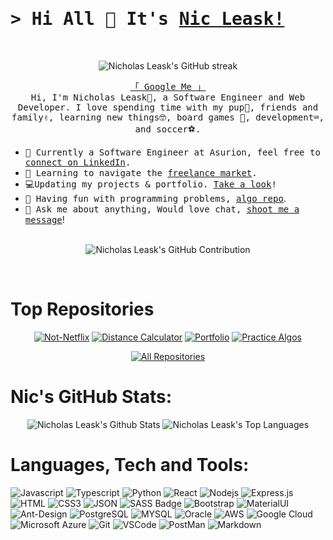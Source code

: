 # <samp>&gt; Hi All 👋 It's [Nic Leask!](https://nicholasleask.com/)</samp>

<br/>
<p align="center">
  <img src="https://github-readme-streak-stats.herokuapp.com/?user=leaskn&theme=radical&border=7F3FBF&background=0D1117" alt="Nicholas Leask's GitHub streak"/>
</p>

<p align="center"> 
  <samp>
    <a href="https://www.google.com/search?q=Nicholas+Leask">「 Google Me 」</a>
    <br>
    Hi, I'm Nicholas Leask🙌, a Software Engineer and Web Developer. I love spending time with my pup🐶, friends and family✌, learning new things🤓, board games 🏁, development⌨️, and soccer⚽.</samp>

  - <samp>🔭 Currently a Software Engineer at Asurion, feel free to [connect on LinkedIn](https://linkedin.</samp>com/in/nicholas-leask).
  - <samp>🌱 Learning to navigate the [freelance market](https://www.fiverr.com/nicholasleask).</samp>
  - <samp>💻Updating my projects & portfolio. [Take a look](https://nicholasleask.com)!</samp>
  - <samp>🥽 Having fun with programming problems, [algo repo](https://github.com/LeaskN/Algo_Practice_Solutions)</samp>.
  - <samp>💬 Ask me about anything, Would love chat, [shoot me a message](https://nicholasleask.com/contact)</samp>! 
    <br>
    <br>
</p>

<p align="center">
  <img src="https://github-profile-summary-cards.vercel.app/api/cards/profile-details?username=leaskn&theme=radical" alt="Nicholas Leask's GitHub Contribution"/>
</p>



<br />
<h1>Top Repositories</h1>
<div align="center">

<p><a href="https://github.com/LeaskN/not-the-netflix"><img src="https://camo.githubusercontent.com/91d8cba93a5aec2c85fcf5aece8b134e0f84a3a3011bf53aeb7d4682795d82b7/68747470733a2f2f6769746875622d726561646d652d73746174732e76657263656c2e6170702f6170692f70696e2f3f757365726e616d653d6c6561736b6e267265706f3d6e6f742d7468652d6e6574666c697826626f726465725f636f6c6f723d3746334642462662675f636f6c6f723d304431313137267469746c655f636f6c6f723d43394431443926746578745f636f6c6f723d3842393439452669636f6e5f636f6c6f723d374633464246" alt="Not-Netflix" data-canonical-src="https://github-readme-stats.vercel.app/api/pin/?username=leaskn&amp;repo=not-the-netflix&amp;border_color=7F3FBF&amp;bg_color=0D1117&amp;title_color=C9D1D9&amp;text_color=8B949E&amp;icon_color=7F3FBF" style="max-width: 45%;"></a>
<a href="https://github.com/LeaskN/Distance-Calculator"><img src="https://camo.githubusercontent.com/15f169c7be9d0ca3a8fd2d802edeeeff447808bfdcc1dc92cfd7143609e7451e/68747470733a2f2f6769746875622d726561646d652d73746174732e76657263656c2e6170702f6170692f70696e2f3f757365726e616d653d6c6561736b6e267265706f3d64697374616e63652d63616c63756c61746f7226626f726465725f636f6c6f723d3746334642462662675f636f6c6f723d304431313137267469746c655f636f6c6f723d43394431443926746578745f636f6c6f723d3842393439452669636f6e5f636f6c6f723d374633464246" alt="Distance Calculator" data-canonical-src="https://github-readme-stats.vercel.app/api/pin/?username=leaskn&amp;repo=distance-calculator&amp;border_color=7F3FBF&amp;bg_color=0D1117&amp;title_color=C9D1D9&amp;text_color=8B949E&amp;icon_color=7F3FBF" style="max-width: 45%;"></a>
<a href="https://github.com/LeaskN/Portfolio-2023"><img src="https://camo.githubusercontent.com/b58a5c8d73128eb7ca14d1be9ede567cd91211db707bb7d96e1409f25ca8704e/68747470733a2f2f6769746875622d726561646d652d73746174732e76657263656c2e6170702f6170692f70696e2f3f757365726e616d653d6c6561736b6e267265706f3d706f7274666f6c696f2d3230323326626f726465725f636f6c6f723d3746334642462662675f636f6c6f723d304431313137267469746c655f636f6c6f723d43394431443926746578745f636f6c6f723d3842393439452669636f6e5f636f6c6f723d374633464246" alt="Portfolio" data-canonical-src="https://github-readme-stats.vercel.app/api/pin/?username=leaskn&amp;repo=portfolio-2023&amp;border_color=7F3FBF&amp;bg_color=0D1117&amp;title_color=C9D1D9&amp;text_color=8B949E&amp;icon_color=7F3FBF" style="max-width: 45%;"></a>
<a href="https://github.com/LeaskN/Algo_Practice_Solutions"><img src="https://camo.githubusercontent.com/ad92d15174a20dc581eec3d1c73d5ad44b2de7661d6851557af31d743914a469/68747470733a2f2f6769746875622d726561646d652d73746174732e76657263656c2e6170702f6170692f70696e2f3f757365726e616d653d6c6561736b6e267265706f3d416c676f5f50726163746963655f536f6c7574696f6e7326626f726465725f636f6c6f723d3746334642462662675f636f6c6f723d304431313137267469746c655f636f6c6f723d43394431443926746578745f636f6c6f723d3842393439452669636f6e5f636f6c6f723d374633464246" alt="Practice Algos" data-canonical-src="https://github-readme-stats.vercel.app/api/pin/?username=leaskn&amp;repo=Algo_Practice_Solutions&amp;border_color=7F3FBF&amp;bg_color=0D1117&amp;title_color=C9D1D9&amp;text_color=8B949E&amp;icon_color=7F3FBF" style="max-width: 45%;"></a></p>

  </p>
</div>
<p align="center">
  <a href="https://github.com/leaskn?tab=repositories" target="_blank"><img alt="All Repositories" title="All Repositories" src="https://img.shields.io/badge/-All%20Repos-7F3FBF?style=for-the-badge&logo=koding&logoColor=white"/></a>
</p>



# Nic's GitHub Stats: 
<div align="center">
  <a> 
    <img alt="Nicholas Leask's Github Stats" src="https://denvercoder1-github-readme-stats.vercel.app/api?username=leaskn&show_icons=true&count_private=true&theme=react&border_color=7F3FBF&bg_color=0D1117&title_color=F85D7F&icon_color=F8D866" />
    <img alt="Nicholas Leask's Top Languages" src="https://denvercoder1-github-readme-stats.vercel.app/api/top-langs/?username=leaskn&langs_count=8&layout=compact&theme=react&border_color=7F3FBF&bg_color=0D1117&title_color=F85D7F&icon_color=F8D866" />
    <br/>
  </a>
</div>

# Languages, Tech and Tools:

![Javascript](https://img.shields.io/badge/Javascript-F0DB4F?style=for-the-badge&labelColor=black&logo=javascript&logoColor=F0DB4F)
![Typescript](https://img.shields.io/badge/Typescript-007acc?style=for-the-badge&labelColor=black&logo=typescript&logoColor=007acc)
![Python](https://img.shields.io/badge/Python-3776AB?style=for-the-badge&logo=python&logoColor=white)
![React](https://img.shields.io/badge/-React-61DBFB?style=for-the-badge&labelColor=black&logo=react&logoColor=61DBFB)
![Nodejs](https://img.shields.io/badge/Nodejs-3C873A?style=for-the-badge&labelColor=black&logo=node.js&logoColor=3C873A)
![Express.js](https://img.shields.io/badge/Express.js-000000?style=for-the-badge&logo=express&logoColor=white)
![HTML](https://img.shields.io/badge/HTML5-E34F26?style=for-the-badge&logo=html5&logoColor=white)
![CSS3](https://img.shields.io/badge/CSS3-1572B6?style=for-the-badge&logo=css3&logoColor=white)
![JSON](https://img.shields.io/badge/JSON-000000?style=for-the-badge&logo=json&logoColor=white)
![SASS Badge](https://img.shields.io/badge/Sass-CC6699?style=for-the-badge&logo=sass&logoColor=white)
![Bootstrap](https://img.shields.io/badge/Bootstrap-563D7C?style=for-the-badge&logo=bootstrap&logoColor=white)
![MaterialUI](https://img.shields.io/badge/Material--UI-0081CB?style=for-the-badge&logo=material-ui&logoColor=white)
![Ant-Design](https://img.shields.io/badge/AntDesign-0170FE?style=for-the-badge&logo=antdesign&logoColor=white)
![PostgreSQL](https://img.shields.io/badge/PostgreSQL-316192?style=for-the-badge&logo=postgresql&logoColor=white)
![MYSQL](https://img.shields.io/badge/MySQL-00000F?style=for-the-badge&logo=mysql&logoColor=white)
![Oracle](https://img.shields.io/badge/Oracle-f80000?style=for-the-badge&logo=oracle&logoColor=white)
![AWS](https://img.shields.io/badge/Amazon_AWS-232F3E?style=for-the-badge&logo=amazon-aws&logoColor=white)
![Google Cloud](https://img.shields.io/badge/Google_Cloud-4285F4?style=for-the-badge&logo=google-cloud&logoColor=white)
![Microsoft Azure](https://img.shields.io/badge/Microsoft_Azure-0089D6?style=for-the-badge&logo=microsoft-azure&logoColor=white)
![Git](https://img.shields.io/badge/Git-F05032?style=for-the-badge&logo=git&logoColor=white)
![VSCode](https://img.shields.io/badge/Visual_Studio-0078d7?style=for-the-badge&logo=visual%20studio&logoColor=white)
![PostMan](https://img.shields.io/badge/PostMan-ef5b25?style=for-the-badge&logo=PostMan&logoColor=white)
![Markdown](https://img.shields.io/badge/Markdown-000000?style=for-the-badge&logo=markdown&logoColor=white)

